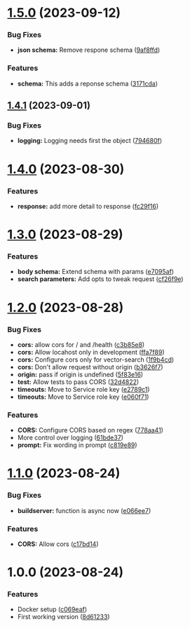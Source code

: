 # [1.5.0](https://github.com/technologiestiftung/ki-anfragen-api/compare/v1.4.1...v1.5.0) (2023-09-12)


### Bug Fixes

* **json schema:** Remove respone schema ([9af8ffd](https://github.com/technologiestiftung/ki-anfragen-api/commit/9af8ffdc7d64a795cca8a7c10cfad09ff38c9011))


### Features

* **schema:** This adds a reponse schema ([3171cda](https://github.com/technologiestiftung/ki-anfragen-api/commit/3171cdac5b66d4ebfc32725a268425ad367bb00a))

## [1.4.1](https://github.com/technologiestiftung/ki-anfragen-api/compare/v1.4.0...v1.4.1) (2023-09-01)


### Bug Fixes

* **logging:** Logging needs first the object ([794680f](https://github.com/technologiestiftung/ki-anfragen-api/commit/794680f9e0200e8fcd63ac16641ed6ba15fe08db))

# [1.4.0](https://github.com/technologiestiftung/ki-anfragen-api/compare/v1.3.0...v1.4.0) (2023-08-30)


### Features

* **response:** add more detail to response ([fc29f16](https://github.com/technologiestiftung/ki-anfragen-api/commit/fc29f16d71e6743d22f83d71598b482b4507376a))

# [1.3.0](https://github.com/technologiestiftung/ki-anfragen-api/compare/v1.2.0...v1.3.0) (2023-08-29)


### Features

* **body schema:** Extend schema with params ([e7095af](https://github.com/technologiestiftung/ki-anfragen-api/commit/e7095afc0ce68a3fffbb31222901e5245cbee9eb))
* **search parameters:** Add opts to tweak request ([cf26f9e](https://github.com/technologiestiftung/ki-anfragen-api/commit/cf26f9e5fc1d2bd1925873e5dba10e8ad9b880ac))

# [1.2.0](https://github.com/technologiestiftung/ki-anfragen-api/compare/v1.1.0...v1.2.0) (2023-08-28)


### Bug Fixes

* **cors:** allow cors for / and /health ([c3b85e8](https://github.com/technologiestiftung/ki-anfragen-api/commit/c3b85e83988278862fc2363ba703679bcdc2916e))
* **cors:** Allow locahost only in development ([ffa7f89](https://github.com/technologiestiftung/ki-anfragen-api/commit/ffa7f8995eb0d8fbe6bca0e5a78be6c7856120b7))
* **cors:** Configure cors only for vector-search ([1f9b4cd](https://github.com/technologiestiftung/ki-anfragen-api/commit/1f9b4cd33ccf5fe743cc451f4ea38e4ed476996a))
* **cors:** Don't allow request without origin ([b3626f7](https://github.com/technologiestiftung/ki-anfragen-api/commit/b3626f72de8d69f718ee85caf2c92a2bc0d7bbc0))
* **origin:** pass if origin is undefined ([5f83e16](https://github.com/technologiestiftung/ki-anfragen-api/commit/5f83e16a2a010cd565bd76d817be65987c717178))
* **test:** Allow tests to pass CORS ([32d4822](https://github.com/technologiestiftung/ki-anfragen-api/commit/32d4822035d4739c43eed792ecea2ea927762127))
* **timeouts:** Move to Service role key ([e2789c1](https://github.com/technologiestiftung/ki-anfragen-api/commit/e2789c14fe91f858a51133953eb628625215f764))
* **timeouts:** Move to Service role key ([e060f71](https://github.com/technologiestiftung/ki-anfragen-api/commit/e060f71b37f3e78c0a30a811b7bdece469f95d93))


### Features

* **CORS:** Configure CORS based on regex ([778aa41](https://github.com/technologiestiftung/ki-anfragen-api/commit/778aa4145a1725eefea3464f9259e5c82424d1e8))
* More control over logging ([61bde37](https://github.com/technologiestiftung/ki-anfragen-api/commit/61bde3793b1fbb7d6f0bb4974b6d1eaf4863d3df))
* **prompt:** Fix wording in prompt ([c819e89](https://github.com/technologiestiftung/ki-anfragen-api/commit/c819e89a2e630fbbb5160bb286b84b2ce513d3ce))

# [1.1.0](https://github.com/technologiestiftung/ki-anfragen-api/compare/v1.0.0...v1.1.0) (2023-08-24)


### Bug Fixes

* **buildserver:** function is async now ([e066ee7](https://github.com/technologiestiftung/ki-anfragen-api/commit/e066ee7f106d4b8885cc743b6bcf37f327cadea6))


### Features

* **CORS:** Allow cors ([c17bd14](https://github.com/technologiestiftung/ki-anfragen-api/commit/c17bd1471dccd180749ebdbec354066d4033b995))

# 1.0.0 (2023-08-24)


### Features

* Docker setup ([c069eaf](https://github.com/technologiestiftung/ki-anfragen-api/commit/c069eafda24ef248f233c3f450d8f7ebc4bc1f32))
* First working version ([8d61233](https://github.com/technologiestiftung/ki-anfragen-api/commit/8d61233980584951100e4609a48eedb46c92d877))
